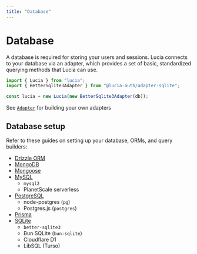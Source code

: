 ```yaml
---
title: "Database"
---
```


# Database

A database is required for storing your users and sessions. Lucia connects to your database via an adapter, which provides a set of basic, standardized querying methods that Lucia can use.

```ts
import { Lucia } from "lucia";
import { BetterSqlite3Adapter } from "@lucia-auth/adapter-sqlite";

const lucia = new Lucia(new BetterSqlite3Adapter(db));
```

See [`Adapter`](/reference/main/Adapter) for building your own adapters

## Database setup

Refer to these guides on setting up your database, ORMs, and query builders:

- [Drizzle ORM](/database/drizzle)
- [MongoDB](/database/mongodb)
- [Mongoose](/database/mongoose)
- [MySQL](/database/mysql)
  - `mysql2`
  - PlanetScale serverless
- [PostgreSQL](/database/postgresql)
  - node-postgres (`pg`)
  - Postgres.js (`postgres`)
- [Prisma](/database/prisma)
- [SQLite](/database/sqlite)
  - `better-sqlite3`
  - Bun SQLite (`bun:sqlite`)
  - Cloudflare D1
  - LibSQL (Turso)
